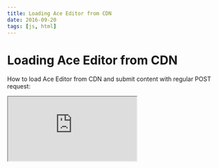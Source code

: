 ```yaml
---
title: Loading Ace Editor from CDN
date: 2016-09-20
tags: [js, html]
---
```


# Loading Ace Editor from CDN

How to load Ace Editor from CDN and submit content with regular POST request:

<iframe src="https://jsfiddle.net/ze7L9ma8/embedded/"></iframe>
